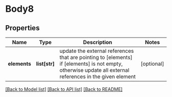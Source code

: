 # Body8

## Properties
Name | Type | Description | Notes
------------ | ------------- | ------------- | -------------
**elements** | **list[str]** | update the external references that are pointing to [elements] if [elements] is not empty,                                        otherwise update all external references in the given element | [optional] 

[[Back to Model list]](../README.md#documentation-for-models) [[Back to API list]](../README.md#documentation-for-api-endpoints) [[Back to README]](../README.md)



